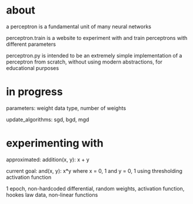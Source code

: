 # about

a perceptron is a fundamental unit of many neural networks

perceptron.train is a website to experiment with and train perceptrons with different parameters

perceptron.py is intended to be an extremely simple implementation of a perceptron from scratch, without using modern abstractions, for educational purposes

# in progress

parameters: weight data type, number of weights

update_algorithms: sgd, bgd, mgd

# experimenting with

approximated: addition(x, y): x + y

current goal: and(x, y): x*y where x = 0, 1 and y = 0, 1 using thresholding activation function

1 epoch, non-hardcoded differential, random weights, activation function, hookes law data, non-linear functions
